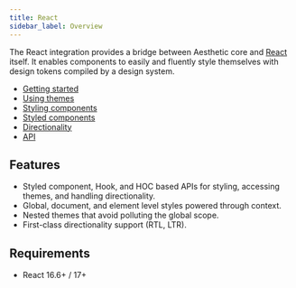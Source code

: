 ```yaml
---
title: React
sidebar_label: Overview
---
```


The React integration provides a bridge between Aesthetic core and [React](https://reactjs.org/)
itself. It enables components to easily and fluently style themselves with design tokens compiled by
a design system.

- [Getting started](./react/setup.mdx)
- [Using themes](./react/themes.mdx)
- [Styling components](./react/styles.mdx)
- [Styled components](./react/styled.mdx)
- [Directionality](./react/direction.mdx)
- [API](./react/api.md)

## Features

- Styled component, Hook, and HOC based APIs for styling, accessing themes, and handling
  directionality.
- Global, document, and element level styles powered through context.
- Nested themes that avoid polluting the global scope.
- First-class directionality support (RTL, LTR).

## Requirements

- React 16.6+ / 17+
